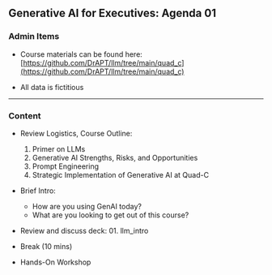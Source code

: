 ## Generative AI for Executives: Agenda 01


### Admin Items

- Course materials can be found here:  
  [https://github.com/DrAPT/llm/tree/main/quad_c](https://github.com/DrAPT/llm/tree/main/quad_c)

- All data is fictitious

---

### Content

- Review Logistics, Course Outline:
  1. Primer on LLMs
  2. Generative AI Strengths, Risks, and Opportunities
  3. Prompt Engineering 
  4. Strategic Implementation of Generative AI at Quad-C

- Brief Intro:
  - How are you using GenAI today?
  - What are you looking to get out of this course?
  
- Review and discuss deck: 01. llm_intro
- Break (10 mins)
- Hands-On Workshop 

